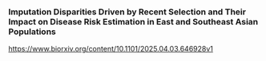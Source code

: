 ### Imputation Disparities Driven by Recent Selection and Their Impact on Disease Risk Estimation in East and Southeast Asian Populations
https://www.biorxiv.org/content/10.1101/2025.04.03.646928v1

